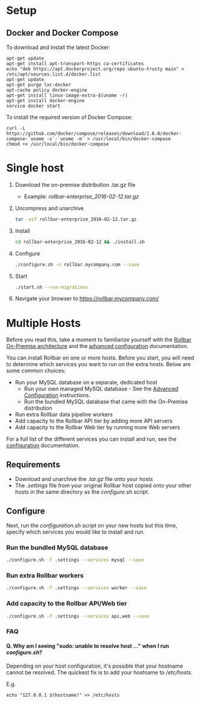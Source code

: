 # Setup

## Docker and Docker Compose

To download and install the latest Docker:

```
apt-get update
apt-get install apt-transport-https ca-certificates
echo "deb https://apt.dockerproject.org/repo ubuntu-trusty main" > /etc/apt/sources.list.d/docker.list
apt-get update
apt-get purge lxc-docker
apt-cache policy docker-engine
apt-get install linux-image-extra-$(uname -r)
apt-get install docker-engine
service docker start
```

To install the required version of Docker Compose:

```
curl -L https://github.com/docker/compose/releases/download/1.6.0/docker-compose-`uname -s`-`uname -m` > /usr/local/bin/docker-compose
chmod +x /usr/local/bin/docker-compose
```

# Single host

1. Download the on-premise distribution .tar.gz file
   - Example: *rollbar-enterprise_2016-02-12.tar.gz*
2. Uncompress and unarchive
   
    ```sh
    tar -xzf rollbar-enterprise_2016-02-12.tar.gz
    ```
3. Install
   
    ```sh
    cd rollbar-enterprise_2016-02-12 && ./install.sh
    ```
4. Configure
   
    ```sh
    ./configure.sh -n rollbar.mycompany.com --save
    ```
5. Start
  
    ```sh
    ./start.sh --run-migrations
    ```
6. Navigate your browser to https://rollbar.mycompany.com/

# Multiple Hosts

Before you read this, take a moment to familiarize yourself with the 
[Rollbar On-Premise architecture](architecture.md "Rollbar On-Premise Architecture") and 
the [advanced configuration](configure.md#advanced "Advanced Rollbar Configuration") 
documentation.

You can install Rollbar on one or more hosts. Before you start, you will need to determine 
which services you want to run on the extra hosts. Below are some common choices:

- Run your MySQL database on a separate, dedicated host
  - Run your own managed MySQL database - See the [Advanced Configuration](configure.md#advanced "Advanced Rollbar Configuration") instructions.
  - Run the bundled MySQL database that came with the On-Premise distribution
- Run extra Rollbar data pipeline workers
- Add capacity to the Rollbar API tier by adding more API servers
- Add capacity to the Rollbar Web tier by running more Web servers

For a full list of the different services you can install and run, see the 
[configuration](configure.md "Rollbar Configuration") documentation.

## Requirements

- Download and unarchive the *.tar.gz* file onto your hosts
- The *.settings* file from your original Rollbar host copied onto your other hosts in the same
  directory as the *configure.sh* script.

## Configure

Next, run the *configuration.sh* script on your new hosts but this time, specify which services 
you would like to install and run.

### Run the bundled MySQL database
  
```sh
./configure.sh -f .settings --services mysql --save
```
  
### Run extra Rollbar workers
 
```sh
./configure.sh -f .settings --services worker --save
```
  
### Add capacity to the Rollbar API/Web tier

```sh
./configure.sh -f .settings --services api,web --save
```

### FAQ

#### Q. Why am I seeing "sudo: unable to resolve host ..." when I run *configure.sh*?

Depending on your host configuration, it's possible that your hostname cannot be resolved. 
The quickest fix is to add your hostname to */etc/hosts*.
   
E.g.
```
echo "127.0.0.1 $(hostname)" >> /etc/hosts 
```
